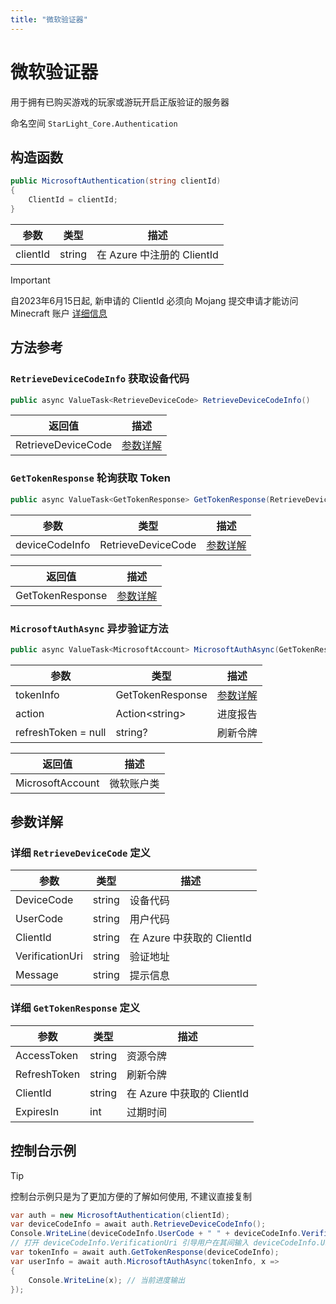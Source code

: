 ```yaml
---
title: "微软验证器"
---
```


# 微软验证器

用于拥有已购买游戏的玩家或游玩开启正版验证的服务器

命名空间 `` StarLight_Core.Authentication ``

## 构造函数

```csharp
public MicrosoftAuthentication(string clientId)
{
    ClientId = clientId;
}
```

| 参数       | 类型     | 描述                    |
|----------|--------|-----------------------|
| clientId | string | 在 Azure 中注册的 ClientId |

> [!IMPORTANT]
> 自2023年6月15日起, 新申请的 ClientId 必须向 Mojang 提交申请才能访问 Minecraft 账户 [详细信息](https://help.minecraft.net/hc/en-us/articles/16254801392141p)

## 方法参考

### ``RetrieveDeviceCodeInfo`` 获取设备代码
```csharp
public async ValueTask<RetrieveDeviceCode> RetrieveDeviceCodeInfo()
```

| 返回值                | 描述                                                              |
|--------------------|-----------------------------------------------------------------|
| RetrieveDeviceCode | [参数详解](/Authentication/Microsoft.html#详细-retrievedevicecode-定义) |

### ``GetTokenResponse`` 轮询获取 Token
```csharp
public async ValueTask<GetTokenResponse> GetTokenResponse(RetrieveDeviceCode deviceCodeInfo)
```

| 参数             | 类型                 | 描述                                                              |
|----------------|--------------------|-----------------------------------------------------------------|
| deviceCodeInfo | RetrieveDeviceCode | [参数详解](/Authentication/Microsoft.html#详细-retrievedevicecode-定义) |

| 返回值              | 描述                                                            |
|------------------|---------------------------------------------------------------|
| GetTokenResponse | [参数详解](/Authentication/Microsoft.html#详细-gettokenresponse-定义) |

### ``MicrosoftAuthAsync`` 异步验证方法
```csharp
public async ValueTask<MicrosoftAccount> MicrosoftAuthAsync(GetTokenResponse tokenInfo, Action<string> action, string? refreshToken = null)
```

| 参数                  | 类型               | 描述                                                              |
|---------------------|------------------|-----------------------------------------------------------------|
| tokenInfo           | GetTokenResponse | [参数详解](/Authentication/Microsoft.html#详细-retrievedevicecode-定义) |
| action              | Action\<string\> | 进度报告                                                            |
| refreshToken = null | string?          | 刷新令牌                                                            |

| 返回值              | 描述    |
|------------------|-------|
| MicrosoftAccount | 微软账户类 |

## 参数详解

### 详细 ``RetrieveDeviceCode`` 定义

| 参数              | 类型     | 描述                    |
|-----------------|--------|-----------------------|
| DeviceCode      | string | 设备代码                  |
| UserCode        | string | 用户代码                  |
| ClientId        | string | 在 Azure 中获取的 ClientId |
| VerificationUri | string | 验证地址                  |
| Message         | string | 提示信息                  |

### 详细 ``GetTokenResponse`` 定义

| 参数           | 类型     | 描述                    |
|--------------|--------|-----------------------|
| AccessToken  | string | 资源令牌                  |
| RefreshToken | string | 刷新令牌                  |
| ClientId     | string | 在 Azure 中获取的 ClientId |
| ExpiresIn    | int    | 过期时间                  |

## 控制台示例

> [!TIP]
> 控制台示例只是为了更加方便的了解如何使用, 不建议直接复制

```csharp
var auth = new MicrosoftAuthentication(clientId);
var deviceCodeInfo = await auth.RetrieveDeviceCodeInfo();
Console.WriteLine(deviceCodeInfo.UserCode + " " + deviceCodeInfo.VerificationUri);
// 打开 deviceCodeInfo.VerificationUri 引导用户在其间输入 deviceCodeInfo.UserCode 以便完成登录
var tokenInfo = await auth.GetTokenResponse(deviceCodeInfo);
var userInfo = await auth.MicrosoftAuthAsync(tokenInfo, x =>
{
    Console.WriteLine(x); // 当前进度输出
});
```
